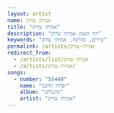 ```yaml
---
layout: artist
name: אמיתי צדוק
title: "אמיתי צדוק"
description: "דף האמן אמיתי צדוק"
keywords: "שירים, מוזיקה, אמיתי צדוק"
permalink: /artists/אמיתי-צדוק
redirect_from:
  - /artists/list/אמיתי צדוק
  - /artists/אמיתי-צדוק/
songs:
  - number: "55440"
    name: "יפרדו דרכנו"
    album: "סינגלים"
    artist: "אמיתי צדוק"
---
```

